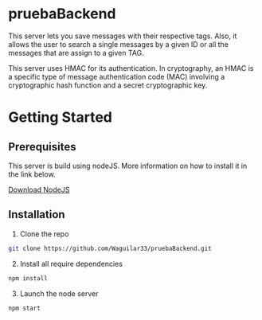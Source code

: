 # pruebaBackend
This server lets you save messages with their respective tags. Also, it allows the user to search
a single messages by a given ID or all the messages that are assign to a given TAG.

This server uses HMAC for its authentication. In cryptography, an HMAC is a specific type of message authentication code (MAC) 
involving a cryptographic hash function and a secret cryptographic key.

# Getting Started

## Prerequisites
This server is build using nodeJS. More information on how to install it in the link below.

[Download NodeJS](https://nodejs.org/en/download/)

## Installation

1. Clone the repo

```bash
git clone https://github.com/Waguilar33/pruebaBackend.git
```

2. Install all require dependencies
```javascript
npm install
```

3. Launch the node server
```javascript
npm start
```